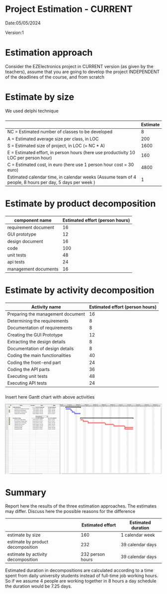 # Project Estimation - CURRENT
Date:05/05/2024

Version:1


# Estimation approach
Consider the EZElectronics  project in CURRENT version (as given by the teachers), assume that you are going to develop the project INDEPENDENT of the deadlines of the course, and from scratch
# Estimate by size

We used delphi technique
### 
|             | Estimate                        |             
| ----------- | ------------------------------- |  
| NC =  Estimated number of classes to be developed   | 8   |             
|  A = Estimated average size per class, in LOC       |    200     | 
| S = Estimated size of project, in LOC (= NC * A) | 1600 |
| E = Estimated effort, in person hours (here use productivity 10 LOC per person hour)  |       160                    |   
| C = Estimated cost, in euro (here use 1 person hour cost = 30 euro) | 4800 | 
| Estimated calendar time, in calendar weeks (Assume team of 4 people, 8 hours per day, 5 days per week ) |        1       |               

# Estimate by product decomposition
### 
|         component name    | Estimated effort (person hours)   |             
| ----------- | ------------------------------- | 
| requirement document | 16 |
| GUI prototype | 12 |
| design document |16|
| code | 100 |
| unit tests | 48 |
| api tests | 24 |
| management documents  | 16 |

# Estimate by activity decomposition
### 
|         Activity name    | Estimated effort (person hours)   |             
| ----------- | ------------------------------- | 
|Preparing the management document| 16 |
|Determining the requirements| 8 |
|Documentation of requirements | 8 |
|Creating the GUI Prototype | 12 |
|Extracting the design details| 8 |
|Documentation of design details| 8 |
|Coding the main functionalities| 40 |
|Coding the front-end part|24|
|Coding the API parts| 36 |
|Executing unit tests| 48 |
|Executing API tests| 24 |
###
Insert here Gantt chart with above activities

![Gantt](assets/images/Gantt_Diagrams/EstimationV1.png)

# Summary

Report here the results of the three estimation approaches. The  estimates may differ. Discuss here the possible reasons for the difference

|             | Estimated effort                        |   Estimated duration |          
| ----------- | ------------------------------- | ---------------|
| estimate by size |160| 1 calendar week|
| estimate by product decomposition |232| 39 calendar days |
| estimate by activity decomposition |232 person hours| 39 calendar days |

Estimated duration in decompositions are calculated according to a time spent from daily university students instead of full-time job working hours. So if we assume 4 people are working together in 8 hours a day schedule the duration would be 7.25 days.